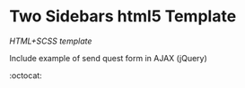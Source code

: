 # Two Sidebars html5 Template

*HTML+SCSS template*

Include example of send quest form in AJAX (jQuery)

:octocat:
